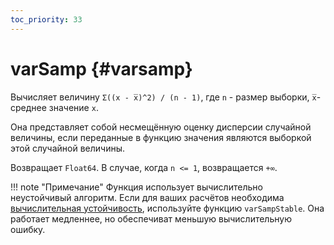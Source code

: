 ```yaml
---
toc_priority: 33
---
```


# varSamp {#varsamp}

Вычисляет величину `Σ((x - x̅)^2) / (n - 1)`, где `n` - размер выборки, `x̅`- среднее значение `x`.

Она представляет собой несмещённую оценку дисперсии случайной величины, если переданные в функцию значения являются выборкой этой случайной величины.

Возвращает `Float64`. В случае, когда `n <= 1`, возвращается `+∞`.

!!! note "Примечание"
    Функция использует вычислительно неустойчивый алгоритм. Если для ваших расчётов необходима [вычислительная устойчивость](https://ru.wikipedia.org/wiki/Вычислительная_устойчивость), используйте функцию `varSampStable`. Она работает медленнее, но обеспечиват меньшую вычислительную ошибку.

